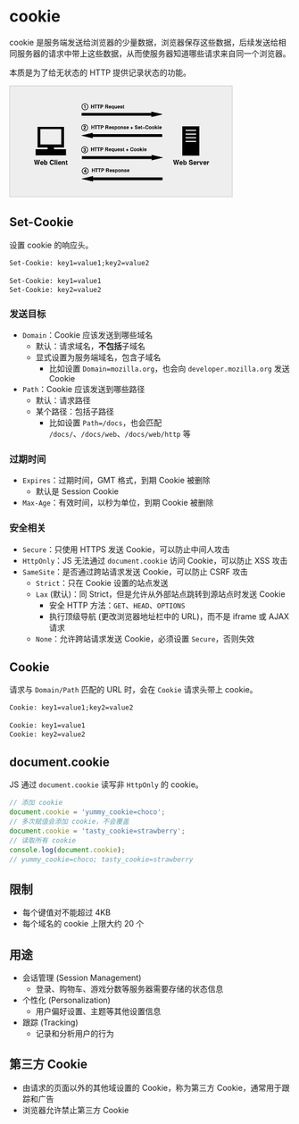# cookie

cookie 是服务端发送给浏览器的少量数据，浏览器保存这些数据，后续发送给相同服务器的请求中带上这些数据，从而使服务器知道哪些请求来自同一个浏览器。

本质是为了给无状态的 HTTP 提供记录状态的功能。

![](./assets/cookie.png)

## Set-Cookie

设置 cookie 的响应头。

```http
Set-Cookie: key1=value1;key2=value2

Set-Cookie: key1=value1
Set-Cookie: key2=value2
```

### 发送目标

- `Domain`：Cookie 应该发送到哪些域名
  - 默认：请求域名，**不包括**子域名
  - 显式设置为服务端域名，包含子域名
    - 比如设置 `Domain=mozilla.org`，也会向 `developer.mozilla.org` 发送 Cookie
- `Path`：Cookie 应该发送到哪些路径
  - 默认：请求路径
  - 某个路径：包括子路径
    - 比如设置 `Path=/docs`，也会匹配 `/docs/`、`/docs/web`、`/docs/web/http` 等

### 过期时间

- `Expires`：过期时间，GMT 格式，到期 Cookie 被删除
  - 默认是 Session Cookie
- `Max-Age`：有效时间，以秒为单位，到期 Cookie 被删除

### 安全相关

- `Secure`：只使用 HTTPS 发送 Cookie，可以防止中间人攻击
- `HttpOnly`：JS 无法通过 `document.cookie` 访问 Cookie，可以防止 XSS 攻击
- `SameSite`：是否通过跨站请求发送 Cookie，可以防止 CSRF 攻击
  - `Strict`：只在 Cookie 设置的站点发送
  - `Lax` (默认)：同 Strict，但是允许从外部站点跳转到源站点时发送 Cookie
    - 安全 HTTP 方法：`GET`、`HEAD`、`OPTIONS`
    - 执行顶级导航 (更改浏览器地址栏中的 URL)，而不是 iframe 或 AJAX 请求
  - `None`：允许跨站请求发送 Cookie，必须设置 `Secure`，否则失效

## Cookie

请求与 `Domain/Path` 匹配的 URL 时，会在 `Cookie` 请求头带上 cookie。

```http
Cookie: key1=value1;key2=value2

Cookie: key1=value1
Cookie: key2=value2
```

## document.cookie

JS 通过 `document.cookie` 读写非 `HttpOnly` 的 cookie。

```js
// 添加 cookie
document.cookie = 'yummy_cookie=choco';
// 多次赋值会添加 cookie，不会覆盖
document.cookie = 'tasty_cookie=strawberry';
// 读取所有 cookie
console.log(document.cookie);
// yummy_cookie=choco; tasty_cookie=strawberry
```

## 限制

- 每个键值对不能超过 4KB
- 每个域名的 cookie 上限大约 20 个

## 用途

- 会话管理 (Session Management)
  - 登录、购物车、游戏分数等服务器需要存储的状态信息
- 个性化 (Personalization)
  - 用户偏好设置、主题等其他设置信息
- 跟踪 (Tracking)
  - 记录和分析用户的行为

## 第三方 Cookie

- 由请求的页面以外的其他域设置的 Cookie，称为第三方 Cookie，通常用于跟踪和广告
- 浏览器允许禁止第三方 Cookie
